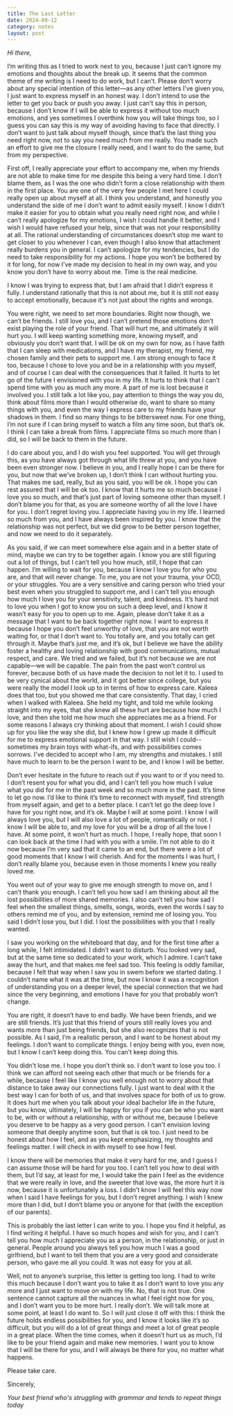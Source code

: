```yaml
---
title: The Last Letter
date: 2024-09-12
category: notes
layout: post
---
```


*Hi there,*

I’m writing this as I tried to work next to you, because I just can’t ignore my emotions and thoughts about the break up. It seems that the common theme of me writing is I need to do work, but I can’t. Please don’t worry about any special intention of this letter—as any other letters I’ve given you, I just want to express myself in an honest way. I don’t intend to use the letter to get you back or push you away. I just can’t say this in person, because I don’t know if I will be able to express it without too much emotions, and yes sometimes I overthink how you will take things too, so I guess you can say this is my way of avoiding having to face that directly. I don’t want to just talk about myself though, since that’s the last thing you need right now, not to say you need much from me really. You made such an effort to give me the closure I really need, and I want to do the same, but from my perspective. 

First off, I really appreciate your effort to accompany me, when my friends are not able to make time for me despite this being a very hard time. I don’t blame them, as I was the one who didn’t form a close relationship with them in the first place. You are one of the very few people I met here I could really open up about myself at all. I think you understand, and honestly you understand the side of me I don’t want to admit easily myself. I know I didn’t make it easier for you to obtain what you really need right now, and while I can’t really apologize for my emotions, I wish I could handle it better, and I wish I would have refused your help, since that was not your responsibility at all. The rational understanding of circumstances doesn’t stop me want to get closer to you whenever I can, even though I also know that attachment really burdens you in general. I can’t apologize for my tendencies, but I do need to take responsibility for my actions. I hope you won’t be bothered by it for long, for now I’ve made my decision to heal in my own way, and you know you don’t have to worry about me. Time is the real medicine. 

I know I was trying to express that, but I am afraid that I didn’t express it fully. I understand rationally that this is not about me, but it is still not easy to accept emotionally, because it's not just about the rights and wrongs.

You were right, we need to set more boundaries. Right now though, we can’t be friends. I still love you, and I can’t pretend those emotions don’t exist playing the role of your friend. That will hurt me, and ultimately it will hurt you. I will keep wanting something more, knowing myself, and obviously you don’t want that. I will be ok on my own for now, as I have faith that I can sleep with medications, and I have my therapist, my friend, my chosen family and their pets to support me. I am strong enough to face it too, because I chose to love you and be in a relationship with you myself, and of course I can deal with the consequences that it failed. It hurts to let go of the future I envisioned with you in my life. It hurts to think that I can’t spend time with you as much any more. A part of me is lost because it involved you. I still talk a lot like you, pay attention to things the way you do, think about films more than I would otherwise do, want to share so many things with you, and even the way I express care to my friends have your shadows in them. I find so many things to be bittersweet now. For one thing, I’m not sure if I can bring myself to watch a film any time soon, but that’s ok. I think I can take a break from films. I appreciate films so much more than I did, so I will be back to them in the future. 

I do care about you, and I do wish you feel supported. You will get through this, as you have always got through what life threw at you, and you have been even stronger now. I believe in you, and I really hope I can be there for you, but now that we’ve broken up, I don’t think I can without hurting you. That makes me sad, really, but as you said, you will be ok. I hope you can rest assured that I will be ok too. I know that it hurts me so much because I love you so much, and that’s just part of loving someone other than myself. I don’t blame you for that, as you are someone worthy of all the love I have for you. I don’t regret loving you. I appreciate having you in my life. I learned so much from you, and I have always been inspired by you. I know that the relationship was not perfect, but we did grow to be better person together, and now we need to do it separately.

As you said, if we can meet somewhere else again and in a better state of mind, maybe we can try to be together again. I know you are still figuring out a lot of things, but I can’t tell you how much, still, I hope that can happen. I’m willing to wait for you, because I know I love you for who you are, and that will never change. To me, you are not your trauma, your OCD, or your struggles. You are a very sensitive and caring person who tried your best even when you struggled to support me, and I can’t tell you enough how much I love you for your sensitivity, talent, and kindness. It’s hard not to love you when I got to know you on such a deep level, and I know it wasn’t easy for you to open up to me. Again, please don’t take it as a message that I want to be back together right now. I want to express it because I hope you don’t feel unworthy of love, that you are not worth waiting for, or that I don’t want to. You totally are, and you totally can get through it. Maybe that’s just me, and it’s ok, but I believe we have the ability foster a healthy and loving relationship with good communications, mutual respect, and care. We tried and we failed, but it’s not because we are not capable—we will be capable. The pain from the past won’t control us forever, because both of us have made the decision to not let it to. I used to be very cynical about the world, and it got better since college, but you were really the model I look up to in terms of how to express care. Kaleea does that too, but you showed me that care consistently. That day, I cried when I walked with Kaleea. She held my tight, and told me while looking straight into my eyes, that she knew all these hurt are because how much I love, and then she told me how much she appreciates me as a friend. For some reasons I always cry thinking about that moment. I wish I could show up for you like the way she did, but I knew how I grew up made it difficult for me to express emotional support in that way. I still wish I could--sometimes my brain toys with what-ifs, and with possibilities comes sorrows. I've decided to accept who I am, my strengths and mistakes. I still have much to learn to be the person I want to be, and I know I will be better.

Don’t ever hesitate in the future to reach out if you want to or if you need to. I don’t resent you for what you did, and I can’t tell you how much I value what you did for me in the past week and so much more in the past. It’s time to let go now. I’d like to think it’s time to reconnect with myself, find strength from myself again, and get to a better place. I can’t let go the deep love I have for you right now, and it’s ok. Maybe I will at some point. I know I will always love you, but I will also love a lot of people, romantically or not. I know I will be able to, and my love for you will be a drop of all the love I have. At some point, it won’t hurt as much. I hope, I really hope, that soon I can look back at the time I had with you with a smile. I’m not able to do it now because I’m very sad that it came to an end, but there were a lot of good moments that I know I will cherish. And for the moments I was hurt, I don’t really blame you, because even in those moments I knew you really loved me. 

You went out of your way to give me enough strength to move on, and I can’t thank you enough. I can’t tell you how sad I am thinking about all the lost possibilities of more shared memories. I also can’t tell you how sad I feel when the smallest things, smells, songs, words, even the words I say to others remind me of you, and by extension, remind me of losing you. You said I didn’t lose you, but I did. I lost the possibilities with you that I really wanted. 

I saw you working on the whiteboard that day, and for the first time after a long while, I felt intimidated. I didn’t want to disturb. You looked very sad, but at the same time so dedicated to your work, which I admire. I can’t take away the hurt, and that makes me feel sad too. This feeling is oddly familiar, because I felt that way when I saw you in swem before we started dating. I couldn’t name what it was at the time, but now I know it was a recognition of understanding you on a deeper level, the special connection that we had since the very beginning, and emotions I have for you that probably won’t change. 

You are right, it doesn’t have to end badly. We have been friends, and we are still friends. It’s just that this friend of yours still really loves you and wants more than just being friends, but she also recognizes that is not possible. As I said, I’m a realistic person, and I want to be honest about my feelings. I don’t want to complicate things. I enjoy being with you, even now, but I know I can’t keep doing this. You can’t keep doing this. 

You didn’t lose me. I hope you don’t think so. I don’t want to lose you too. I think we can afford not seeing each other that much or be friends for a while, because I feel like I know you well enough not to worry about that distance to take away our connections fully. I just want to deal with it the best way I can for both of us, and that involves space for both of us to grow. It does hurt me when you talk about your ideal bachelor life in the future, but you know, ultimately, I will be happy for you if you can be who you want to be, with or without a relationship, with or without me, because I believe you deserve to be happy as a very good person. I can't envision loving someone that deeply anytime soon, but that is ok too. I just need to be honest about how I feel, and as you kept emphasizing, my thoughts and feelings matter. I will check in with myself to see how I feel. 

I know there will be memories that make it very hard for me, and I guess I can assume those will be hard for you too. I can’t tell you how to deal with them, but I’d say, at least for me, I would take the pain I feel as the evidence that we were really in love, and the sweeter that love was, the more hurt it is now, because it is unfortunately a loss. I didn’t know I will feel this way now when I said I have feelings for you, but I don’t regret anything. I wish I knew more than I did, but I don’t blame you or anyone for that (with the exception of our parents). 

This is probably the last letter I can write to you. I hope you find it helpful, as I find writing it helpful. I have so much hopes and wish for you, and I can't tell you how much I appreciate you as a person, in the relationship, or just in general. People around you always tell you how much I was a good girlfriend, but I want to tell them that you are a very good and considerate person, who gave me all you could. It was not easy for you at all. 

Well, not to anyone’s surprise, this letter is getting too long. I had to write this much because I don’t want you to take it as I don’t want to love you any more and I just want to move on with my life. No, that is not true. One sentence cannot capture all the nuances in what I feel right now for you, and I don’t want you to be more hurt. I really don’t. We will talk more at some point, at least I do want to. So I will just close it off with this: I think the future holds endless possibilities for you, and I know it looks like it’s so difficult, but you will do a lot of great things and meet a lot of great people in a great place. When the time comes, when it doesn’t hurt us as much, I’d like to be your friend again and make new memories. I want you to know that I will be there for you, and I will always be there for you, no matter what happens. 

Please take care.

Sincerely,   

*Your best friend who's struggling with grammar and tends to repeat things today*